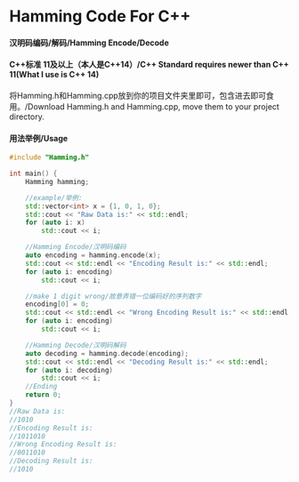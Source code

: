 # Hamming Code For C++

#### 汉明码编码/解码/Hamming Encode/Decode

#### C++标准 11及以上（本人是C++14）/C++ Standard requires newer than C++ 11(What I use is C++ 14)

将Hamming.h和Hamming.cpp放到你的项目文件夹里即可，包含进去即可食用。/Download Hamming.h and Hamming.cpp, move them to your project directory.



#### 用法举例/Usage

```c++
#include "Hamming.h"

int main() {
    Hamming hamming;

    //example/举例:
    std::vector<int> x = {1, 0, 1, 0};
    std::cout << "Raw Data is:" << std::endl;
    for (auto i: x)
        std::cout << i;

    //Hamming Encode/汉明码编码
    auto encoding = hamming.encode(x);
    std::cout << std::endl << "Encoding Result is:" << std::endl;
    for (auto i: encoding)
        std::cout << i;

    //make 1 digit wrong/故意弄错一位编码好的序列数字
    encoding[0] = 0;
    std::cout << std::endl << "Wrong Encoding Result is:" << std::endl;
    for (auto i: encoding)
        std::cout << i;

    //Hamming Decode/汉明码解码
    auto decoding = hamming.decode(encoding);
    std::cout << std::endl << "Decoding Result is:" << std::endl;
    for (auto i: decoding)
        std::cout << i;
    //Ending
    return 0;
}
//Raw Data is:
//1010
//Encoding Result is:
//1011010
//Wrong Encoding Result is:
//0011010
//Decoding Result is:
//1010
```

